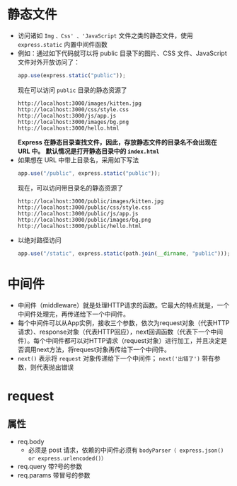 # 静态文件

- 访问诸如 `Img` `、Css' 、'JavaScript` 文件之类的静态文件，使用 `express.static` 内置中间件函数
- 例如：通过如下代码就可以将 public 目录下的图片、CSS 文件、JavaScript 文件对外开放访问了：
  ```js
  app.use(express.static("public"));
  ```
  现在可以访问 `public` 目录的静态资源了
  ```
  http://localhost:3000/images/kitten.jpg
  http://localhost:3000/css/style.css
  http://localhost:3000/js/app.js
  http://localhost:3000/images/bg.png
  http://localhost:3000/hello.html
  ```
  **Express 在静态目录查找文件，因此，存放静态文件的目录名不会出现在 URL 中。**
  **默认情况是打开静态目录中的 `index.html`**
- 如果想在 URL 中带上目录名，采用如下写法
  ```js
  app.use("/public", express.static("public"));
  ```
  现在，可以访问带目录名的静态资源了
  ```
  http://localhost:3000/public/images/kitten.jpg
  http://localhost:3000/public/css/style.css
  http://localhost:3000/public/js/app.js
  http://localhost:3000/public/images/bg.png
  http://localhost:3000/public/hello.html
  ```
- 以绝对路径访问
  ```js
  app.use("/static", express.static(path.join(__dirname, "public")));
  ```

# 中间件
- 中间件（middleware）就是处理HTTP请求的函数。它最大的特点就是，一个中间件处理完，再传递给下一个中间件。
- 每个中间件可以从App实例，接收三个参数，依次为request对象（代表HTTP请求）、response对象（代表HTTP回应），next回调函数（代表下一个中间件）。每个中间件都可以对HTTP请求（request对象）进行加工，并且决定是否调用next方法，将request对象再传给下一个中间件。
- `next()` 表示将 `request` 对象传递给下一个中间件； `next('出错了')` 带有参数，则代表抛出错误

# request
## 属性
- req.body
  * 必须是 post 请求，依赖的中间件必须有 `bodyParser（ express.json() or express.urlencoded()）`
- req.query
  带?号的参数
- req.params
  带冒号的参数
  
